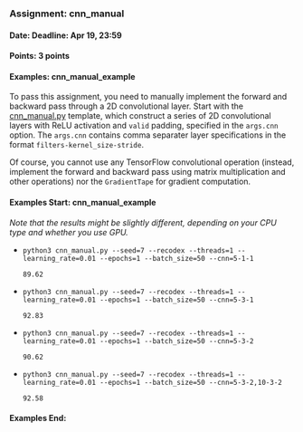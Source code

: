 ### Assignment: cnn_manual
#### Date: Deadline: Apr 19, 23:59
#### Points: 3 points
#### Examples: cnn_manual_example

To pass this assignment, you need to manually implement the forward and backward
pass through a 2D convolutional layer. Start with the
[cnn_manual.py](https://github.com/ufal/npfl114/tree/past-1920/labs/06/cnn_manual.py)
template, which construct a series of 2D convolutional layers with ReLU
activation and `valid` padding, specified in the `args.cnn` option.
The `args.cnn` contains comma separater layer specifications in the format
`filters-kernel_size-stride`.

Of course, you cannot use any TensorFlow convolutional operation (instead,
implement the forward and backward pass using matrix multiplication and other
operations) nor the `GradientTape` for gradient computation.

#### Examples Start: cnn_manual_example
_Note that the results might be slightly different, depending on your CPU type and whether you use GPU._

- `python3 cnn_manual.py --seed=7 --recodex --threads=1 --learning_rate=0.01 --epochs=1 --batch_size=50 --cnn=5-1-1`
  ```
  89.62
  ```
- `python3 cnn_manual.py --seed=7 --recodex --threads=1 --learning_rate=0.01 --epochs=1 --batch_size=50 --cnn=5-3-1`
  ```
  92.83
  ```
- `python3 cnn_manual.py --seed=7 --recodex --threads=1 --learning_rate=0.01 --epochs=1 --batch_size=50 --cnn=5-3-2`
  ```
  90.62
  ```
- `python3 cnn_manual.py --seed=7 --recodex --threads=1 --learning_rate=0.01 --epochs=1 --batch_size=50 --cnn=5-3-2,10-3-2`
  ```
  92.58
  ```
#### Examples End:
